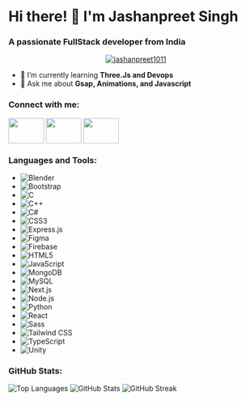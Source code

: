 # Hi there! 👋 I'm Jashanpreet Singh

### A passionate FullStack developer from India

<p align="center">
  <a href="https://twitter.com/jashanpreet1011" target="blank">
    <img src="https://img.shields.io/twitter/follow/jashanpreet1011?logo=twitter&style=for-the-badge" alt="jashanpreet1011" />
  </a>
</p>

- 🌱 I’m currently learning **Three.Js and Devops**
- 💬 Ask me about **Gsap, Animations, and Javascript**

### Connect with me:

[<img align="center" src="https://raw.githubusercontent.com/rahuldkjain/github-profile-readme-generator/master/src/images/icons/Social/twitter.svg" height="50" width="70" />](https://twitter.com/jashanpreet1011)
[<img align="center" src="https://raw.githubusercontent.com/rahuldkjain/github-profile-readme-generator/master/src/images/icons/Social/linked-in-alt.svg" height="50" width="70" />](https://linkedin.com/in/jashanpreet-singh-3b1982188)
[<img align="center" src="https://raw.githubusercontent.com/rahuldkjain/github-profile-readme-generator/master/src/images/icons/Social/instagram.svg" height="50" width="70" />](https://instagram.com/jashan_2003)

### Languages and Tools:

- ![Blender](https://download.blender.org/branding/community/blender_community_badge_white.svg)
- ![Bootstrap](https://raw.githubusercontent.com/devicons/devicon/master/icons/bootstrap/bootstrap-plain-wordmark.svg)
- ![C](https://raw.githubusercontent.com/devicons/devicon/master/icons/c/c-original.svg)
- ![C++](https://raw.githubusercontent.com/devicons/devicon/master/icons/cplusplus/cplusplus-original.svg)
- ![C#](https://raw.githubusercontent.com/devicons/devicon/master/icons/csharp/csharp-original.svg)
- ![CSS3](https://raw.githubusercontent.com/devicons/devicon/master/icons/css3/css3-original-wordmark.svg)
- ![Express.js](https://raw.githubusercontent.com/devicons/devicon/master/icons/express/express-original-wordmark.svg)
- ![Figma](https://www.vectorlogo.zone/logos/figma/figma-icon.svg)
- ![Firebase](https://www.vectorlogo.zone/logos/firebase/firebase-icon.svg)
- ![HTML5](https://raw.githubusercontent.com/devicons/devicon/master/icons/html5/html5-original-wordmark.svg)
- ![JavaScript](https://raw.githubusercontent.com/devicons/devicon/master/icons/javascript/javascript-original.svg)
- ![MongoDB](https://raw.githubusercontent.com/devicons/devicon/master/icons/mongodb/mongodb-original-wordmark.svg)
- ![MySQL](https://raw.githubusercontent.com/devicons/devicon/master/icons/mysql/mysql-original-wordmark.svg)
- ![Next.js](https://cdn.worldvectorlogo.com/logos/nextjs-2.svg)
- ![Node.js](https://raw.githubusercontent.com/devicons/devicon/master/icons/nodejs/nodejs-original-wordmark.svg)
- ![Python](https://raw.githubusercontent.com/devicons/devicon/master/icons/python/python-original.svg)
- ![React](https://raw.githubusercontent.com/devicons/devicon/master/icons/react/react-original-wordmark.svg)
- ![Sass](https://raw.githubusercontent.com/devicons/devicon/master/icons/sass/sass-original.svg)
- ![Tailwind CSS](https://www.vectorlogo.zone/logos/tailwindcss/tailwindcss-icon.svg)
- ![TypeScript](https://raw.githubusercontent.com/devicons/devicon/master/icons/typescript/typescript-original.svg)
- ![Unity](https://www.vectorlogo.zone/logos/unity3d/unity3d-icon.svg)

### GitHub Stats:

![Top Languages](https://github-readme-stats.vercel.app/api/top-langs?username=jashany&show_icons=true&locale=en&layout=compact)
![GitHub Stats](https://github-readme-stats.vercel.app/api?username=jashany&show_icons=true&locale=en)
![GitHub Streak](https://github-readme-streak-stats.herokuapp.com/?user=jashany)
